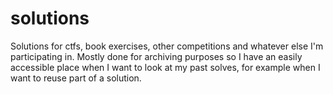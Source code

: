 # solutions
Solutions for ctfs, book exercises, other competitions and whatever else I'm participating in.
Mostly done for archiving purposes so I have an easily accessible place when I want to look at my past solves,
for example when I want to reuse part of a solution.
